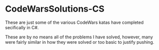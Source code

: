 # CodeWarsSolutions-CS

These are just some of the various CodeWars katas  have completed secifically in C#.

These are by no means all of the problems I have solved, however, many were fairly similar in how they were solved or too basic to justify pushing.
